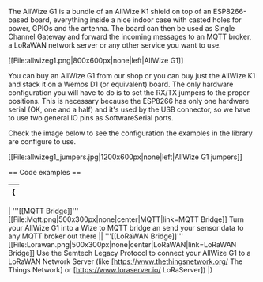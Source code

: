 The AllWize G1 is a bundle of an AllWize K1 shield on top of an ESP8266-based board, everything inside a nice indoor case with casted holes for power, GPIOs and the antenna. The board can then be used as Single Channel Gateway and forward the incoming messages to an MQTT broker, a LoRaWAN network server or any other service you want to use.

[[File:allwizeg1.png|800x600px|none|left|AllWize G1]]

You can buy an AllWize G1 from our shop or you can buy just the AllWize K1 and stack it on a Wemos D1 (or equivalent) board. The only hardware configuration you will have to do is to set the RX/TX jumpers to the proper positions. This is necessary because the ESP8266 has only one hardware serial (OK, one and a half) and it's used by the USB connector, so we have to use two general IO pins as SoftwareSerial ports.

Check the image below to see the configuration the examples in the library are configure to use.

[[File:allwizeg1_jumpers.jpg|1200x600px|none|left|AllWize G1 jumpers]]

== Code examples ==

{|
|-
| 
'''[[MQTT Bridge]]'''
[[File:Mqtt.png|500x300px|none|center|MQTT|link=MQTT Bridge]]
Turn your AllWize G1 into a Wize to MQTT bridge an send your sensor data to any MQTT broker out there
|| 
'''[[LoRaWAN Bridge]]'''
[[File:Lorawan.png|500x300px|none|center|LoRaWAN|link=LoRaWAN Bridge]]
Use the Semtech Legacy Protocol to connect your AllWize G1 to a LoRaWAN Network Server (like [https://www.thethingsnetwork.org/ The Things Network] or [https://www.loraserver.io/ LoRaServer])
|}